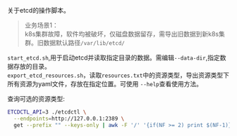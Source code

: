 关于etcd的操作脚本。

> 业务场景1：  
k8s集群故障，软件均被破坏，仅磁盘数据留存，需导出旧数据到新k8s集群。旧数据默认路径`/var/lib/etcd/`

`start_etcd.sh`,用于启动etcd并读取指定目录的数据。需编辑`--data-dir`,指定数据存放的目录。  
`export_etcd_resources.sh`，读取`resources.txt`中的资源类型，导出资源类型下所有资源为yaml文件，存放在指定位置。可使用 `--help`查看使用方法。

查询可选的资源类型:  
```bash
ETCDCTL_API=3 ./etcdctl \
  --endpoints=http://127.0.0.1:2389 \
  get --prefix "" --keys-only | awk -F '/' '{if(NF >= 2) print $(NF-1)}' | sort | uniq -c
```
